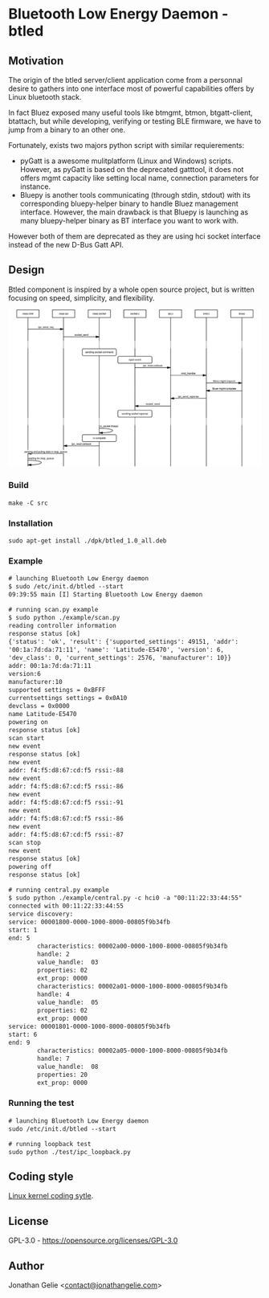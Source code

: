 # Bluetooth Low Energy Daemon - btled

## Motivation

The origin of the btled server/client application come from a personnal desire to gathers 
into one interface most of powerful capabilities offers by Linux bluetooth stack.

In fact Bluez exposed many useful tools like btmgmt, btmon, btgatt-client, btattach, but while developing, verifying or testing BLE firmware, we have to jump from a binary to an other one.

Fortunately, exists two majors python script with similar requierements:

* pyGatt is a awesome mulitplatform (Linux and Windows) scripts.
However, as pyGatt is based on the deprecated gatttool, it does not offers mgmt capacity like setting local name, connection parameters for instance.
* Bluepy is another tools communicating (through stdin, stdout) with its corresponding bluepy-helper binary to handle Bluez management interface.
However, the main drawback is that Bluepy is launching as many bluepy-helper binary as BT interface you want to work with.

However both of them are deprecated as they are using hci socket interface instead of the new D-Bus Gatt API.

## Design

Btled component is inspired by a whole open source project, but is written focusing on speed, simplicity, and flexibility.

![Btled design](./images/btled_design.png)
### Build

```shell
make -C src
```

### Installation

```shell
sudo apt-get install ./dpk/btled_1.0_all.deb
```

### Example

```shell
# launching Bluetooth Low Energy daemon
$ sudo /etc/init.d/btled --start
09:39:55 main [I] Starting Bluetooth Low Energy daemon
```

```shell
# running scan.py example
$ sudo python ./example/scan.py
reading controller information
response status [ok]
{'status': 'ok', 'result': {'supported_settings': 49151, 'addr': '00:1a:7d:da:71:11', 'name': 'Latitude-E5470', 'version': 6, 'dev_class': 0, 'current_settings': 2576, 'manufacturer': 10}}
addr: 00:1a:7d:da:71:11
version:6
manufacturer:10
supported settings = 0xBFFF
currentsettings settings = 0x0A10
devclass = 0x0000
name Latitude-E5470
powering on
response status [ok]
scan start
new event
response status [ok]
new event
addr: f4:f5:d8:67:cd:f5 rssi:-88 
new event
addr: f4:f5:d8:67:cd:f5 rssi:-86 
new event
addr: f4:f5:d8:67:cd:f5 rssi:-91 
new event
addr: f4:f5:d8:67:cd:f5 rssi:-86 
new event
addr: f4:f5:d8:67:cd:f5 rssi:-87 
scan stop
new event
response status [ok]
powering off
response status [ok]

```

```shell
# running central.py example
$ sudo python ./example/central.py -c hci0 -a "00:11:22:33:44:55"
connected with 00:11:22:33:44:55
service discovery:
service: 00001800-0000-1000-8000-00805f9b34fb
start: 1
end: 5
        characteristics: 00002a00-0000-1000-8000-00805f9b34fb
        handle: 2
        value_handle:  03
        properties: 02
        ext_prop: 0000
        characteristics: 00002a01-0000-1000-8000-00805f9b34fb
        handle: 4
        value_handle:  05
        properties: 02
        ext_prop: 0000
service: 00001801-0000-1000-8000-00805f9b34fb
start: 6
end: 9
        characteristics: 00002a05-0000-1000-8000-00805f9b34fb
        handle: 7
        value_handle:  08
        properties: 20
        ext_prop: 0000
```

### Running the test

```shell
# launching Bluetooth Low Energy daemon
sudo /etc/init.d/btled --start
```

```shell
# running loopback test
sudo python ./test/ipc_loopback.py
```
## Coding style
[Linux kernel coding sytle](https://www.kernel.org/doc/html/v4.10/process/coding-style.html).

## License

GPL-3.0 - <https://opensource.org/licenses/GPL-3.0>

## Author
Jonathan Gelie <[contact@jonathangelie.com](mailto:contact@jonathangelie.com)>
